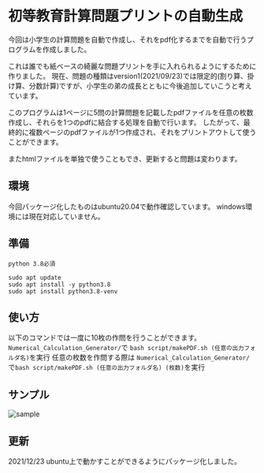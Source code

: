 # 初等教育計算問題プリントの自動生成

今回は小学生の計算問題を自動で作成し、それをpdf化するまでを自動で行うプログラムを作成しました。

これは誰でも紙ベースの綺麗な問題プリントを手に入れられるようにするために作りました。
現在、問題の種類はversion1(2021/09/23)では限定的(割り算、掛け算、分数計算)ですが、小学生の弟の成長とともに今後追加していこうと考えています。

このプログラムは1ページに5問の計算問題を記載したpdfファイルを任意の枚数作成し、それらを1つのpdfに結合する処理を自動で行います。
したがって、最終的に複数ページのpdfファイルが1つ作成され、それをプリントアウトして使うことができます。


またhtmlファイルを単独で使うこともでき、更新すると問題は変わります。

## 環境
今回パッケージ化したものはubuntu20.04で動作確認しています。
windows環境には現在対応していません。

## 準備
```
python 3.8必須

sudo apt update
sudo apt install -y python3.8
sudo apt install python3.8-venv
```
## 使い方
以下のコマンドでは一度に10枚の作問を行うことができます。
```Numerical_Calculation_Generator/```で
```bash script/makePDF.sh (任意の出力フォルダ名)```を実行
任意の枚数を作問する際は
```Numerical_Calculation_Generator/```
で```bash script/makePDF.sh (任意の出力フォルダ名) (枚数)```を実行
## サンプル
![sample](./sample.JPG)



## 更新
2021/12/23 ubuntu上で動かすことができるようにパッケージ化しました。

